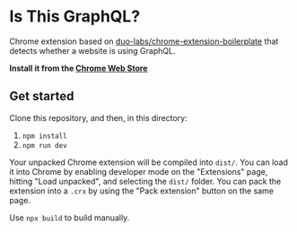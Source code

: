 # Is This GraphQL?

Chrome extension based on [duo-labs/chrome-extension-boilerplate](https://github.com/duo-labs/chrome-extension-boilerplate) that detects whether a website is using GraphQL.

**Install it from the [Chrome Web Store](https://chrome.google.com/webstore/detail/is-this-graphql/bpddjcoknlkjonemmdokaeeplmjhhnhh)**

## Get started

Clone this repository, and then, in this directory:

1. `npm install`
2. `npm run dev`

Your unpacked Chrome extension will be compiled into `dist/`. You can load it into Chrome by enabling developer mode on the "Extensions" page, hitting "Load unpacked", and selecting the `dist/` folder. You can pack the extension into a `.crx` by using the "Pack extension" button on the same page.

Use `npx build` to build manually.
